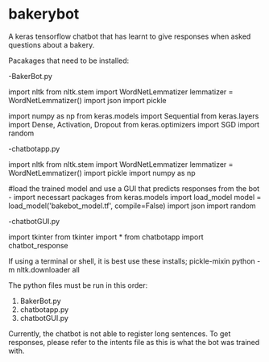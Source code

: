 # bakerybot
A keras tensorflow chatbot that has learnt to give responses when asked questions about a bakery.

Pacakages that need to be installed:

-BakerBot.py

  import nltk
  from nltk.stem import WordNetLemmatizer
  lemmatizer = WordNetLemmatizer()
  import json
  import pickle

  import numpy as np
  from keras.models import Sequential
  from keras.layers import Dense, Activation, Dropout
  from keras.optimizers import SGD
  import random
  
 -chatbotapp.py
 
  import nltk
  from nltk.stem import WordNetLemmatizer
  lemmatizer = WordNetLemmatizer()
  import pickle
  import numpy as np

  #load the trained model and use a GUI that predicts responses from the bot - import necessart packages
  from keras.models import load_model
  model = load_model('bakebot_model.tf', compile=False)
  import json
  import random
  
  -chatbotGUI.py
  
  import tkinter
  from tkinter import *
  from chatbotapp import chatbot_response

If using a terminal or shell, it is best use these installs;
  pickle-mixin
  python -m nltk.downloader all
  
The python files must be run in this order:
  1. BakerBot.py
  2. chatbotapp.py
  3. chatbotGUI.py

Currently, the chatbot is not able to register long sentences. To get responses, please refer to the intents file as this is what the bot was trained with.
